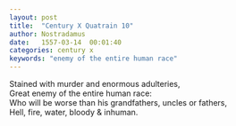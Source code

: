 ```yaml
---
layout: post
title:  "Century X Quatrain 10"
author: Nostradamus
date:   1557-03-14  00:01:40
categories: century x
keywords: "enemy of the entire human race"
---
```

Stained with murder and enormous adulteries,  
Great enemy of the entire human race:  
Who will be worse than his grandfathers, uncles or fathers,  
Hell, fire, water, bloody & inhuman.
